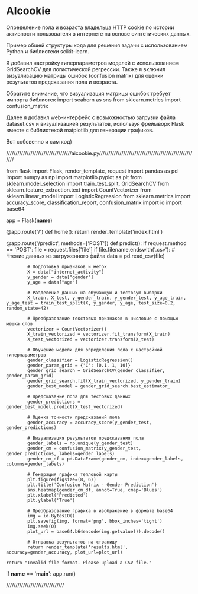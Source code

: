 # AIcookie
Определение пола и возраста владельца HTTP cookie по истории активности пользователя в интернете на основе синтетических данных.

Пример общей структуры кода для решения задачи с использованием Python и библиотеки scikit-learn.

Я добавил настройку гиперпараметров моделей с использованием GridSearchCV для логистической регрессии.
Также я включил визуализацию матрицы ошибок (confusion matrix) для оценки результатов предсказания пола и возраста.

Обратите внимание, что визуализация матрицы ошибок требует импорта библиотек
import seaborn as sns
from sklearn.metrics import confusion_matrix

Далее я добавил web-интерфейс с возможностью загрузки файла dataset.csv и визуализацией результатов, используя  фреймворк Flask вместе с библиотекой matplotlib для генерации графиков.

Вот собсвенно и сам код)

///////////////////////////////////aicookie.py//////////////////////////////////////////////////////

from flask import Flask, render_template, request
import pandas as pd
import numpy as np
import matplotlib.pyplot as plt
from sklearn.model_selection import train_test_split, GridSearchCV
from sklearn.feature_extraction.text import CountVectorizer
from sklearn.linear_model import LogisticRegression
from sklearn.metrics import accuracy_score, classification_report, confusion_matrix
import io
import base64

app = Flask(__name__)

@app.route('/')
def home():
    return render_template('index.html')

@app.route('/predict', methods=['POST'])
def predict():
    if request.method == 'POST':
        file = request.files['file']
        if file.filename.endswith('.csv'):
            # Чтение данных из загруженного файла
            data = pd.read_csv(file)
            
            # Подготовка признаков и меток
            X = data["internet_activity"]
            y_gender = data["gender"]
            y_age = data["age"]

            # Разделение данных на обучающую и тестовую выборки
            X_train, X_test, y_gender_train, y_gender_test, y_age_train, y_age_test = train_test_split(X, y_gender, y_age, test_size=0.2, random_state=42)

            # Преобразование текстовых признаков в числовые с помощью мешка слов
            vectorizer = CountVectorizer()
            X_train_vectorized = vectorizer.fit_transform(X_train)
            X_test_vectorized = vectorizer.transform(X_test)

            # Обучение модели для определения пола с настройкой гиперпараметров
            gender_classifier = LogisticRegression()
            gender_param_grid = {'C': [0.1, 1, 10]}
            gender_grid_search = GridSearchCV(gender_classifier, gender_param_grid)
            gender_grid_search.fit(X_train_vectorized, y_gender_train)
            gender_best_model = gender_grid_search.best_estimator_

            # Предсказание пола для тестовых данных
            gender_predictions = gender_best_model.predict(X_test_vectorized)

            # Оценка точности предсказаний пола
            gender_accuracy = accuracy_score(y_gender_test, gender_predictions)

            # Визуализация результатов предсказания пола
            gender_labels = np.unique(y_gender_test)
            gender_cm = confusion_matrix(y_gender_test, gender_predictions, labels=gender_labels)
            gender_cm_df = pd.DataFrame(gender_cm, index=gender_labels, columns=gender_labels)

            # Генерация графика тепловой карты
            plt.figure(figsize=(8, 6))
            plt.title('Confusion Matrix - Gender Prediction')
            sns.heatmap(gender_cm_df, annot=True, cmap='Blues')
            plt.xlabel('Predicted')
            plt.ylabel('True')

            # Преобразование графика в изображение в формате base64
            img = io.BytesIO()
            plt.savefig(img, format='png', bbox_inches='tight')
            img.seek(0)
            plot_url = base64.b64encode(img.getvalue()).decode()

            # Отправка результатов на страницу
            return render_template('results.html', accuracy=gender_accuracy, plot_url=plot_url)

    return "Invalid file format. Please upload a CSV file."

if __name__ == '__main__':
    app.run()

///////////////////////////////

    
